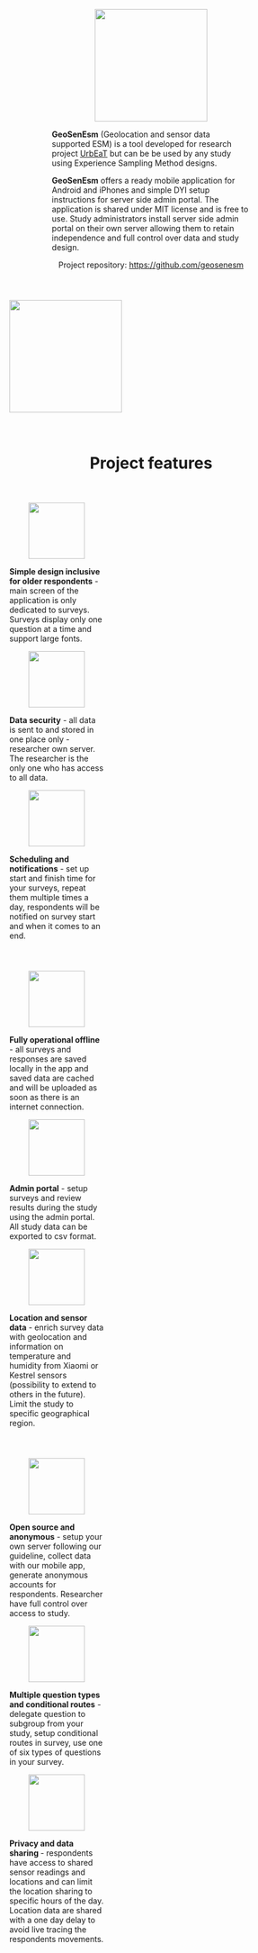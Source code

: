  <div id="inner_content-24-15" class="ct-inner-content"><div id="div_block-3-147" class="ct-div-block" style="align-items: stretch;grid-template-columns: repeat(1,minmax(200px,1fr));grid-column-gap: 20px;grid-row-gap: 20px;display: grid;"><div id="new_columns-4-147" class="ct-new-columns" style="padding-bottom: 6px;display: flex;justify-content: center;flex-wrap: wrap;float: none;"><div id="div_block-5-147" class="ct-div-block" style="width: 15%;padding-right: 0px;margin-right: 0px;"></div><div id="div_block-6-147" class="ct-div-block" style="width: 70.00%;padding-left: 0px;margin-left: 0px;"><p align="center"><img width="200" id="image-53-147" alt="" src="https://urbeat.site/wp-content/uploads/2025/01/geosenesm.png" class="ct-image" style="width: 200px;align-self: center;"></p><div id="_rich_text-23-147" class="oxy-rich-text" style="margin-left: 0px;"><p><strong>GeoSenEsm</strong> (Geolocation and sensor data supported ESM) is a tool developed for research project <a href=https://urbeat.site/>UrbEaT</a> but can be be used by any study using Experience Sampling Method designs.</p><p><strong>GeoSenEsm</strong> offers a ready mobile application for Android and iPhones and simple DYI setup instructions for server side admin portal. The application is shared under MIT license and is free to use. Study administrators install server side admin portal on their own server allowing them to retain independence and full control over data and study design.</p><p style="text-align: center;">Project repository: <a href="https://github.com/geosenesm">https://github.com/geosenesm</a></p></div></div>
  <div id="div_block-7-147" class="ct-div-block" style="width: 15%;"></div></div>
  <div id="new_columns-24-147" class="ct-new-columns">
    <div id="div_block-25-147" class="ct-div-block" style="width: 25%;"></div>
    <div id="div_block-26-147" class="ct-div-block" style="width: 25%;justify-content: center;"><p align="center"><img width="200" id="image-30-147" alt="" src="https://urbeat.site/wp-content/uploads/2025/01/download.png" href="https://play.google.com/store/apps/details?id=urbeat.site.app&hl=pl" class="ct-image" srcset="https://urbeat.site/wp-content/uploads/2025/01/download.png 188w, https://urbeat.site/wp-content/uploads/2025/01/download-18x5.png 18w" sizes="(max-width: 188px) 100vw, 188px" style="display: flex;flex-direction: column;align-items: center;justify-content: center;flex-wrap: wrap;align-content: center;position: absolute;align-self: center;"></p></div>
   
   <div id="div_block-27-147" class="ct-div-block" style="width: 25%;"><p align="center"><img width="200" id="image-31-147" alt="" src="https://urbeat.site/wp-content/uploads/2025/01/download2.png" class="ct-image" href="https://apps.apple.com/pl/app/geosenesm/id6738705522" srcset="https://urbeat.site/wp-content/uploads/2025/01/download2.png 168w, https://urbeat.site/wp-content/uploads/2025/01/download2-18x6.png 18w" sizes="(max-width: 168px) 100vw, 168px" style="position: static;align-self: center;display: flex;align-content: center;flex-wrap: wrap;justify-content: center;align-items: center;flex-direction: column;"></p></div>
   
   <div id="div_block-28-147" class="ct-div-block" style="width: 25%;"></div></div><div id="new_columns-36-147" class="ct-new-columns"><div id="div_block-37-147" class="ct-div-block" style="width: 100.00%;"><h1 id="headline-43-147" class="ct-headline" style="display: flex;flex-direction: column;justify-content: center;align-items: center;flex-wrap: wrap;align-content: center;align-self: center;">Project features</h1></div></div><div id="new_columns-15-147" class="ct-new-columns" style="padding-bottom: 6px;"><div id="div_block-16-147" class="ct-div-block" style="width: 33.33%;"><p align="center"><img width="200" id="image-79-147" alt="" src="https://urbeat.site/wp-content/uploads/2025/01/simple-app-for-old-people-black-and-white-icon-no.png" class="ct-image" srcset="https://urbeat.site/wp-content/uploads/2025/01/simple-app-for-old-people-black-and-white-icon-no.png 1024w, https://urbeat.site/wp-content/uploads/2025/01/simple-app-for-old-people-black-and-white-icon-no-300x300.png 300w, https://urbeat.site/wp-content/uploads/2025/01/simple-app-for-old-people-black-and-white-icon-no-150x150.png 150w, https://urbeat.site/wp-content/uploads/2025/01/simple-app-for-old-people-black-and-white-icon-no-768x768.png 768w, https://urbeat.site/wp-content/uploads/2025/01/simple-app-for-old-people-black-and-white-icon-no-12x12.png 12w" sizes="(max-width: 1024px) 100vw, 1024px" style="width: 100px;align-self: center;"></p><div id="_rich_text-17-147" class="oxy-rich-text"><p><strong>Simple design inclusive for older respondents</strong>  - main screen of the application is only dedicated to surveys. Surveys display only one question at a time and support large fonts.</p></div></div><div id="div_block-18-147" class="ct-div-block" style="width: 33.33%;"><p align="center"><img width="200" id="image-76-147" alt="" src="https://urbeat.site/wp-content/uploads/2025/01/data-security-black-and-white-icon.png" class="ct-image" srcset="https://urbeat.site/wp-content/uploads/2025/01/data-security-black-and-white-icon.png 1024w, https://urbeat.site/wp-content/uploads/2025/01/data-security-black-and-white-icon-300x300.png 300w, https://urbeat.site/wp-content/uploads/2025/01/data-security-black-and-white-icon-150x150.png 150w, https://urbeat.site/wp-content/uploads/2025/01/data-security-black-and-white-icon-768x768.png 768w, https://urbeat.site/wp-content/uploads/2025/01/data-security-black-and-white-icon-12x12.png 12w" sizes="(max-width: 1024px) 100vw, 1024px" style="width: 100px;align-self: center;"></p><div id="_rich_text-19-147" class="oxy-rich-text"><p><strong>Data security</strong> - all data is sent to and stored in one place only - researcher own server. The researcher is the only one who has access to all data.</p></div></div><div id="div_block-20-147" class="ct-div-block" style="width: 33.34%;"><p align="center"><img width="200" id="image-82-147" alt="" src="https://urbeat.site/wp-content/uploads/2025/01/scheduling-an-notification-black-and-white-icon.png" class="ct-image" srcset="https://urbeat.site/wp-content/uploads/2025/01/scheduling-an-notification-black-and-white-icon.png 1024w, https://urbeat.site/wp-content/uploads/2025/01/scheduling-an-notification-black-and-white-icon-300x300.png 300w, https://urbeat.site/wp-content/uploads/2025/01/scheduling-an-notification-black-and-white-icon-150x150.png 150w, https://urbeat.site/wp-content/uploads/2025/01/scheduling-an-notification-black-and-white-icon-768x768.png 768w, https://urbeat.site/wp-content/uploads/2025/01/scheduling-an-notification-black-and-white-icon-12x12.png 12w" sizes="(max-width: 1024px) 100vw, 1024px" style="width: 100px;align-self: center;"></p><div id="_rich_text-21-147" class="oxy-rich-text"><p><strong>Scheduling and notifications</strong> - set up start and finish time for your surveys, repeat them multiple times a day, respondents will be notified on survey start and when it comes to an end.</p></div></div></div><div id="new_columns-44-147" class="ct-new-columns" style="padding-bottom: 6px;"><div id="div_block-45-147" class="ct-div-block" style="width: 33.33%;"><p align="center"><img width="200" id="image-51-147" alt="" src="https://urbeat.site/wp-content/uploads/2025/01/working-offline-black-and-white-icon-no-text.png" class="ct-image" srcset="https://urbeat.site/wp-content/uploads/2025/01/working-offline-black-and-white-icon-no-text.png 1024w, https://urbeat.site/wp-content/uploads/2025/01/working-offline-black-and-white-icon-no-text-300x300.png 300w, https://urbeat.site/wp-content/uploads/2025/01/working-offline-black-and-white-icon-no-text-150x150.png 150w, https://urbeat.site/wp-content/uploads/2025/01/working-offline-black-and-white-icon-no-text-768x768.png 768w, https://urbeat.site/wp-content/uploads/2025/01/working-offline-black-and-white-icon-no-text-12x12.png 12w" sizes="(max-width: 1024px) 100vw, 1024px" style="width: 100px;align-self: center;"></p><div id="_rich_text-46-147" class="oxy-rich-text"><p><strong>Fully operational offline</strong> - all surveys and responses are saved locally in the app and saved data are cached and will be uploaded as soon as there is an internet connection.</p></div></div><div id="div_block-47-147" class="ct-div-block" style="width: 33.33%;"><p align="center"><img width="200" id="image-70-147" alt="" src="https://urbeat.site/wp-content/uploads/2025/01/admin-portal-black-and-white-icon.png" class="ct-image" srcset="https://urbeat.site/wp-content/uploads/2025/01/admin-portal-black-and-white-icon.png 1024w, https://urbeat.site/wp-content/uploads/2025/01/admin-portal-black-and-white-icon-300x300.png 300w, https://urbeat.site/wp-content/uploads/2025/01/admin-portal-black-and-white-icon-150x150.png 150w, https://urbeat.site/wp-content/uploads/2025/01/admin-portal-black-and-white-icon-768x768.png 768w, https://urbeat.site/wp-content/uploads/2025/01/admin-portal-black-and-white-icon-12x12.png 12w" sizes="(max-width: 1024px) 100vw, 1024px" style="width: 100px;align-self: center;"></p><div id="_rich_text-48-147" class="oxy-rich-text"><p><strong>Admin portal</strong> - setup surveys and review results during the study using the admin portal. All study data can be exported to csv format.</p></div></div><div id="div_block-49-147" class="ct-div-block" style="width: 33.34%;"><p align="center"><img width="200" id="image-73-147" alt="" src="https://urbeat.site/wp-content/uploads/2025/01/location-and-temperature-data-black-and-white-icon.png" class="ct-image" srcset="https://urbeat.site/wp-content/uploads/2025/01/location-and-temperature-data-black-and-white-icon.png 1024w, https://urbeat.site/wp-content/uploads/2025/01/location-and-temperature-data-black-and-white-icon-300x300.png 300w, https://urbeat.site/wp-content/uploads/2025/01/location-and-temperature-data-black-and-white-icon-150x150.png 150w, https://urbeat.site/wp-content/uploads/2025/01/location-and-temperature-data-black-and-white-icon-768x768.png 768w, https://urbeat.site/wp-content/uploads/2025/01/location-and-temperature-data-black-and-white-icon-12x12.png 12w" sizes="(max-width: 1024px) 100vw, 1024px" style="width: 100px;align-self: center;"></p><div id="_rich_text-50-147" class="oxy-rich-text"><p><strong>Location and sensor data</strong> - enrich survey data with geolocation and information on temperature and humidity from Xiaomi or Kestrel sensors (possibility to extend to others in the future). Limit the study to specific geographical region.</p></div></div></div><div id="new_columns-55-147" class="ct-new-columns" style="padding-bottom: 6px;"><div id="div_block-56-147" class="ct-div-block" style="width: 33.33%;"><p align="center"><img width="200" id="image-57-147" alt="" src="https://urbeat.site/wp-content/uploads/2025/01/open-source.png" class="ct-image" srcset="https://urbeat.site/wp-content/uploads/2025/01/open-source.png 512w, https://urbeat.site/wp-content/uploads/2025/01/open-source-300x300.png 300w, https://urbeat.site/wp-content/uploads/2025/01/open-source-150x150.png 150w, https://urbeat.site/wp-content/uploads/2025/01/open-source-12x12.png 12w" sizes="(max-width: 512px) 100vw, 512px" style="width: 100px;align-self: center;"></p><div id="_rich_text-58-147" class="oxy-rich-text"><p><strong>Open source and anonymous</strong> - setup your own server following our guideline, collect data with our mobile app, generate anonymous accounts for respondents. Researcher have full control over access to study.</p></div></div><div id="div_block-59-147" class="ct-div-block" style="width: 33.33%;"><p align="center"><img width="200" id="image-64-147" alt="" src="https://urbeat.site/wp-content/uploads/2025/01/different-question-types-black-and-white-icon.png" class="ct-image" srcset="https://urbeat.site/wp-content/uploads/2025/01/different-question-types-black-and-white-icon.png 1024w, https://urbeat.site/wp-content/uploads/2025/01/different-question-types-black-and-white-icon-300x300.png 300w, https://urbeat.site/wp-content/uploads/2025/01/different-question-types-black-and-white-icon-150x150.png 150w, https://urbeat.site/wp-content/uploads/2025/01/different-question-types-black-and-white-icon-768x768.png 768w, https://urbeat.site/wp-content/uploads/2025/01/different-question-types-black-and-white-icon-12x12.png 12w" sizes="(max-width: 1024px) 100vw, 1024px" style="width: 100px;align-self: center;"></p><div id="_rich_text-60-147" class="oxy-rich-text"><p><strong>Multiple question types and conditional routes</strong> - delegate question to subgroup from your study, setup conditional routes in survey, use one of six types of questions in your survey.</p></div></div><div id="div_block-61-147" class="ct-div-block" style="width: 33.34%;"><p align="center"><img width="200" id="image-67-147" alt="" src="https://urbeat.site/wp-content/uploads/2025/01/privacy-and-data-sharing-black-and-white-icon.png" class="ct-image" srcset="https://urbeat.site/wp-content/uploads/2025/01/privacy-and-data-sharing-black-and-white-icon.png 1024w, https://urbeat.site/wp-content/uploads/2025/01/privacy-and-data-sharing-black-and-white-icon-300x300.png 300w, https://urbeat.site/wp-content/uploads/2025/01/privacy-and-data-sharing-black-and-white-icon-150x150.png 150w, https://urbeat.site/wp-content/uploads/2025/01/privacy-and-data-sharing-black-and-white-icon-768x768.png 768w, https://urbeat.site/wp-content/uploads/2025/01/privacy-and-data-sharing-black-and-white-icon-12x12.png 12w" sizes="(max-width: 1024px) 100vw, 1024px" style="width: 100px;align-self: center;"></p><div id="_rich_text-62-147" class="oxy-rich-text"><p><strong>Privacy and data sharing </strong>- respondents have access to shared sensor readings and locations and can limit the location sharing to specific hours of the day. Location data are shared with a one day delay to avoid live tracing the respondents movements.</p></div></div></div>
</div></div>
